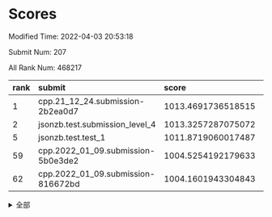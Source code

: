 # Scores

Modified Time: 2022-04-03 20:53:18

Submit Num: 207

All Rank Num: 468217

| rank |               submit               |       score        |       sigma        | pk_num |
| :--- | :--------------------------------- | :----------------- | :----------------- | :----- |
| 1    | cpp.21_12_24.submission-2b2ea0d7   | 1013.4691736518515 | 0.8208660195706676 | 9049   |
| 2    | jsonzb.test.submission_level_4     | 1013.3257287075072 | 0.8170304589057021 | 9050   |
| 5    | jsonzb.test.test_1                 | 1011.8719060017487 | 0.8120502208106619 | 9043   |
| 59   | cpp.2022_01_09.submission-5b0e3de2 | 1004.5254192179633 | 0.7204959475014564 | 9049   |
| 62   | cpp.2022_01_09.submission-816672bd | 1004.1601943304843 | 0.7162290894667659 | 9050   |


<details>
<summary>全部</summary>

| rank |                 submit                 |       score        |       sigma        | pk_num |
| :--- | :------------------------------------- | :----------------- | :----------------- | :----- |
| 1    | cpp.21_12_24.submission-2b2ea0d7       | 1013.4691736518515 | 0.8208660195706676 | 9049   |
| 2    | jsonzb.test.submission_level_4         | 1013.3257287075072 | 0.8170304589057021 | 9050   |
| 3    | gobigger.level_3.submission_level_3_26 | 1012.523144361717  | 0.7686749767133225 | 9044   |
| 4    | gobigger.level_3.submission_level_3_0  | 1012.4078848993358 | 0.7789116780389173 | 9048   |
| 5    | jsonzb.test.test_1                     | 1011.8719060017487 | 0.8120502208106619 | 9043   |
| 6    | gobigger.level_3.submission_level_3_8  | 1011.6768548608397 | 0.7832473131749346 | 9050   |
| 7    | gobigger.level_3.submission_level_3_31 | 1011.4564182172517 | 0.7734460041012482 | 9044   |
| 8    | gobigger.level_3.submission_level_3_32 | 1011.4326814042169 | 0.7595890554931465 | 9048   |
| 9    | gobigger.level_3.submission_level_3_21 | 1011.265051528653  | 0.7592496254579312 | 9049   |
| 10   | gobigger.level_3.submission_level_3_11 | 1011.2127815798038 | 0.7804150040987111 | 9047   |
| 11   | gobigger.level_3.submission_level_3_40 | 1011.0083408420409 | 0.7525760815709814 | 9048   |
| 12   | gobigger.level_3.submission_level_3_25 | 1010.9770843766869 | 0.7659464800736348 | 9046   |
| 13   | gobigger.level_3.submission_level_3_12 | 1010.7769905970182 | 0.7428050175237414 | 9051   |
| 14   | gobigger.level_3.submission_level_3_23 | 1010.7741282613457 | 0.7464847959061479 | 9048   |
| 15   | gobigger.level_3.submission_level_3_22 | 1010.562985930932  | 0.7531096719464219 | 9049   |
| 16   | gobigger.level_3.submission_level_3_1  | 1010.561069468893  | 0.7476403775455676 | 9045   |
| 17   | gobigger.level_3.submission_level_3_47 | 1010.5348107541322 | 0.8031516808631646 | 9047   |
| 18   | gobigger.level_3.submission_level_3_6  | 1010.4991263275067 | 0.7776399156429773 | 9049   |
| 19   | gobigger.level_3.submission_level_3_16 | 1010.4190211941165 | 0.7639004834972594 | 9048   |
| 20   | gobigger.level_3.submission_level_3_49 | 1010.3820628991322 | 0.7566790973414828 | 9046   |
| 21   | gobigger.level_3.submission_level_3_17 | 1010.3153044823432 | 0.778014136602864  | 9046   |
| 22   | gobigger.level_3.submission_level_3_37 | 1010.3062905555962 | 0.7603008954761973 | 9052   |
| 23   | gobigger.level_3.submission_level_3_4  | 1010.2860848755502 | 0.7428814960565572 | 9045   |
| 24   | gobigger.level_3.submission_level_3_39 | 1010.2791564055741 | 0.7668755465076517 | 9046   |
| 25   | gobigger.level_3.submission_level_3_48 | 1010.2596118559414 | 0.7442349059845023 | 9048   |
| 26   | gobigger.level_3.submission_level_3_18 | 1010.1787001862922 | 0.7506328540083828 | 9050   |
| 27   | gobigger.level_3.submission_level_3_33 | 1010.1422094748682 | 0.7504538674605027 | 9041   |
| 28   | gobigger.level_3.submission_level_3_41 | 1009.9144180020895 | 0.7561228238626762 | 9053   |
| 29   | gobigger.level_3.submission_level_3_46 | 1009.8330822293151 | 0.7541011612538521 | 9048   |
| 30   | gobigger.level_3.submission_level_3_38 | 1009.8022836547738 | 0.7465774681822668 | 9047   |
| 31   | gobigger.level_3.submission_level_3_43 | 1009.7776648337884 | 0.7480369509704192 | 9043   |
| 32   | gobigger.level_3.submission_level_3_27 | 1009.7737552664051 | 0.7418695677205285 | 9046   |
| 33   | gobigger.level_3.submission_level_3_24 | 1009.7154633532855 | 0.7489290423451151 | 9044   |
| 34   | gobigger.level_3.submission_level_3_5  | 1009.6656508253496 | 0.7663819855635933 | 9050   |
| 35   | gobigger.level_3.submission_level_3_15 | 1009.6174695959744 | 0.762778823092941  | 9044   |
| 36   | gobigger.level_3.submission_level_3_2  | 1009.612796064198  | 0.7632105981498449 | 9048   |
| 37   | gobigger.level_3.submission_level_3_10 | 1009.6123045416093 | 0.7325059460826974 | 9048   |
| 38   | gobigger.level_3.submission_level_3_45 | 1009.5956117015436 | 0.7448012144746067 | 9051   |
| 39   | gobigger.level_3.submission_level_3_13 | 1009.5118081129209 | 0.7578587963193738 | 9049   |
| 40   | gobigger.level_3.submission_level_3_35 | 1009.5048852990542 | 0.760301188529132  | 9049   |
| 41   | gobigger.level_3.submission_level_3_20 | 1009.459450614323  | 0.7624820948627649 | 9047   |
| 42   | gobigger.level_3.submission_level_3_28 | 1009.3986432947648 | 0.7533753943151107 | 9051   |
| 43   | gobigger.level_3.submission_level_3_44 | 1009.3783997060686 | 0.7360941304919296 | 9055   |
| 44   | gobigger.level_3.submission_level_3_19 | 1009.2790060325216 | 0.7463857819342328 | 9051   |
| 45   | gobigger.level_3.submission_level_3_30 | 1009.2361743332897 | 0.7394085993413663 | 9048   |
| 46   | gobigger.level_3.submission_level_3_9  | 1009.1771008504568 | 0.7488495224589371 | 9051   |
| 47   | gobigger.level_3.submission_level_3_42 | 1009.0666769246656 | 0.748648284253053  | 9046   |
| 48   | gobigger.level_3.submission_level_3_7  | 1008.9978768004004 | 0.755703608275676  | 9049   |
| 49   | gobigger.level_3.submission_level_3_34 | 1008.7791470217172 | 0.7508952719785535 | 9048   |
| 50   | gobigger.level_3.submission_level_3_14 | 1008.36550893367   | 0.7332578033964761 | 9051   |
| 51   | gobigger.level_3.submission_level_3_36 | 1008.2489776207301 | 0.7471013557423963 | 9051   |
| 52   | gobigger.level_3.submission_level_3_3  | 1008.106289701538  | 0.7226427815412788 | 9050   |
| 53   | gobigger.level_3.submission_level_3_29 | 1007.3921641114288 | 0.7367947234987196 | 9053   |
| 54   | gobigger.level_1.submission_level_1_41 | 1004.8300060916753 | 0.7197238119403939 | 9047   |
| 55   | gobigger.level_1.submission_level_1_12 | 1004.8156199444929 | 0.7108420680895412 | 9052   |
| 56   | gobigger.level_1.submission_level_1_24 | 1004.7339779459975 | 0.7270185400807586 | 9044   |
| 57   | gobigger.level_1.submission_level_1_34 | 1004.6733913967372 | 0.7256516645357085 | 9048   |
| 58   | gobigger.level_1.submission_level_1_13 | 1004.5806007989825 | 0.7126382792791879 | 9046   |
| 59   | cpp.2022_01_09.submission-5b0e3de2     | 1004.5254192179633 | 0.7204959475014564 | 9049   |
| 60   | gobigger.level_1.submission_level_1_42 | 1004.462333434124  | 0.7087016176227149 | 9047   |
| 61   | gobigger.level_1.submission_level_1_44 | 1004.388726109269  | 0.7150681317175396 | 9044   |
| 62   | cpp.2022_01_09.submission-816672bd     | 1004.1601943304843 | 0.7162290894667659 | 9050   |
| 63   | gobigger.level_1.submission_level_1_38 | 1004.0889116369661 | 0.7130171499063169 | 9045   |
| 64   | gobigger.level_1.submission_level_1_15 | 1004.0472195074567 | 0.724209571275743  | 9051   |
| 65   | gobigger.level_1.submission_level_1_32 | 1003.9961911417865 | 0.7064914811971512 | 9045   |
| 66   | gobigger.level_1.submission_level_1_49 | 1003.949973330054  | 0.7170404845865384 | 9049   |
| 67   | gobigger.level_1.submission_level_1_43 | 1003.9459759732604 | 0.710328932790267  | 9049   |
| 68   | gobigger.level_1.submission_level_1_27 | 1003.9395380120523 | 0.7223168720903919 | 9049   |
| 69   | gobigger.level_1.submission_level_1_10 | 1003.7775518682588 | 0.7166288631030986 | 9047   |
| 70   | gobigger.level_1.submission_level_1_11 | 1003.7687966342439 | 0.7173495619818605 | 9047   |
| 71   | gobigger.level_1.submission_level_1_14 | 1003.7428061724177 | 0.7185691611841214 | 9049   |
| 72   | gobigger.level_1.submission_level_1_6  | 1003.7384176529973 | 0.7027425602803467 | 9047   |
| 73   | gobigger.level_1.submission_level_1_26 | 1003.7325426616471 | 0.7298856346607392 | 9049   |
| 74   | gobigger.level_1.submission_level_1_40 | 1003.7299256085522 | 0.719791171735883  | 9048   |
| 75   | gobigger.level_1.submission_level_1_47 | 1003.715358001178  | 0.7037749999555913 | 9046   |
| 76   | gobigger.level_1.submission_level_1_21 | 1003.5283292978276 | 0.7210309417337171 | 9045   |
| 77   | gobigger.level_1.submission_level_1_19 | 1003.4985038781391 | 0.7095722655595007 | 9050   |
| 78   | gobigger.level_1.submission_level_1_39 | 1003.450953821499  | 0.7366873441019753 | 9045   |
| 79   | gobigger.level_1.submission_level_1_29 | 1003.4456064032029 | 0.7152954181884814 | 9047   |
| 80   | gobigger.level_1.submission_level_1_1  | 1003.4168232492535 | 0.728440343817773  | 9047   |
| 81   | gobigger.level_1.submission_level_1_33 | 1003.3656722594754 | 0.727474214512441  | 9050   |
| 82   | gobigger.level_1.submission_level_1_0  | 1003.2894620318008 | 0.7146365243793791 | 9052   |
| 83   | gobigger.level_1.submission_level_1_37 | 1003.2597238532431 | 0.7244141132926067 | 9050   |
| 84   | gobigger.level_1.submission_level_1_2  | 1003.1307069662366 | 0.7099594579695166 | 9050   |
| 85   | gobigger.level_1.submission_level_1_30 | 1003.1030289642349 | 0.7244832208294348 | 9045   |
| 86   | gobigger.level_1.submission_level_1_35 | 1003.0870089008328 | 0.7178798321424577 | 9042   |
| 87   | gobigger.level_1.submission_level_1_46 | 1003.0868285459363 | 0.7240198478979863 | 9044   |
| 88   | gobigger.level_1.submission_level_1_31 | 1003.0675649381764 | 0.7130798193614012 | 9045   |
| 89   | gobigger.level_1.submission_level_1_17 | 1003.0530329629611 | 0.719361615699299  | 9045   |
| 90   | gobigger.level_1.submission_level_1_36 | 1003.0416925192288 | 0.7075801215802938 | 9050   |
| 91   | gobigger.level_1.submission_level_1_18 | 1002.9150219373117 | 0.7324757575188424 | 9046   |
| 92   | gobigger.level_1.submission_level_1_9  | 1002.8621627246738 | 0.7047235608014115 | 9050   |
| 93   | gobigger.level_1.submission_level_1_45 | 1002.8151796182419 | 0.7396768160589381 | 9054   |
| 94   | gobigger.level_1.submission_level_1_20 | 1002.7702335532525 | 0.7016592514482527 | 9051   |
| 95   | gobigger.level_1.submission_level_1_16 | 1002.7126533329338 | 0.7248361965199419 | 9050   |
| 96   | gobigger.level_1.submission_level_1_7  | 1002.6812180117125 | 0.7085001423625378 | 9049   |
| 97   | gobigger.level_1.submission_level_1_23 | 1002.5553271238757 | 0.697687524067204  | 9049   |
| 98   | gobigger.level_1.submission_level_1_3  | 1002.4622794184739 | 0.7103885581574778 | 9045   |
| 99   | gobigger.level_1.submission_level_1_28 | 1002.4176073882129 | 0.722043776064729  | 9051   |
| 100  | gobigger.level_1.submission_level_1_25 | 1002.3679229982591 | 0.7126018982082074 | 9049   |
| 101  | gobigger.level_1.submission_level_1_22 | 1002.213204852043  | 0.7176598623332128 | 9046   |
| 102  | gobigger.level_1.submission_level_1_4  | 1002.1559309296982 | 0.7093375389646814 | 9046   |
| 103  | gobigger.level_1.submission_level_1_48 | 1001.909022584323  | 0.7179858507085692 | 9050   |
| 104  | gobigger.level_1.submission_level_1_8  | 1001.7836684856833 | 0.7156560098444389 | 9045   |
| 105  | gobigger.level_1.submission_level_1_5  | 1001.5617058169221 | 0.7146386206808221 | 9047   |
| 106  | gobigger.random.submission_random_14   | 997.6252816173495  | 0.7054661661883852 | 9050   |
| 107  | gobigger.random.submission_random_7    | 997.4849458960488  | 0.7017677049273361 | 9049   |
| 108  | gobigger.random.submission_random_13   | 997.1874234258618  | 0.7162349930309944 | 9049   |
| 109  | gobigger.random.submission_random_48   | 997.1239780813795  | 0.7091371547264769 | 9047   |
| 110  | gobigger.random.submission_random_46   | 997.0970306041542  | 0.7029123055667401 | 9049   |
| 111  | gobigger.random.submission_random_6    | 996.9570235527264  | 0.7141687482016295 | 9047   |
| 112  | gobigger.random.submission_random_30   | 996.919476805852   | 0.6993055386217092 | 9049   |
| 113  | gobigger.random.submission_random_27   | 996.6911157819375  | 0.7158198613253572 | 9046   |
| 114  | gobigger.random.submission_random_9    | 996.5941021047541  | 0.6978534912388243 | 9047   |
| 115  | gobigger.random.submission_random_12   | 996.5838310344202  | 0.7185288986036302 | 9047   |
| 116  | gobigger.random.submission_random_42   | 996.5786905632563  | 0.7154174526268856 | 9046   |
| 117  | gobigger.random.submission_random_36   | 996.5474144503023  | 0.719720942615276  | 9045   |
| 118  | gobigger.random.submission_random_3    | 996.4873553586693  | 0.7129812231567543 | 9049   |
| 119  | gobigger.random.submission_random_23   | 996.4549874972219  | 0.7168313254469568 | 9051   |
| 120  | gobigger.random.submission_random_47   | 996.4282308662395  | 0.70613218182861   | 9049   |
| 121  | gobigger.random.submission_random_24   | 996.4059735149959  | 0.7053741852445927 | 9047   |
| 122  | gobigger.random.submission_random_44   | 996.402141191996   | 0.7230230442106708 | 9047   |
| 123  | gobigger.random.submission_random_22   | 996.3573166305357  | 0.7048206673553221 | 9045   |
| 124  | gobigger.random.submission_random_5    | 996.3114123425872  | 0.704010526919838  | 9045   |
| 125  | gobigger.random.submission_random_31   | 996.2344392054589  | 0.7083139190876204 | 9046   |
| 126  | gobigger.random.submission_random_15   | 996.1758539714676  | 0.704788670044729  | 9050   |
| 127  | gobigger.random.submission_random_2    | 996.1013332031558  | 0.7062322816351589 | 9046   |
| 128  | gobigger.random.submission_random_11   | 996.095697384886   | 0.7056305452626025 | 9043   |
| 129  | gobigger.random.submission_random_45   | 995.9626790606707  | 0.7159792887630252 | 9048   |
| 130  | gobigger.random.submission_random_0    | 995.8513065984297  | 0.7173057448056024 | 9041   |
| 131  | gobigger.random.submission_random_29   | 995.8317698816923  | 0.7257373145342861 | 9041   |
| 132  | gobigger.random.submission_random_10   | 995.7399750081615  | 0.7174613269029596 | 9044   |
| 133  | gobigger.random.submission_random_49   | 995.7299347894664  | 0.7180890479880864 | 9052   |
| 134  | gobigger.random.submission_random_26   | 995.7152263765344  | 0.7001184244599432 | 9046   |
| 135  | gobigger.random.submission_random_34   | 995.6913094812352  | 0.713233721348837  | 9046   |
| 136  | gobigger.random.submission_random_4    | 995.6757921248428  | 0.7091252283664277 | 9046   |
| 137  | gobigger.random.submission_random_28   | 995.6583880915371  | 0.7252013642507132 | 9052   |
| 138  | gobigger.random.submission_random_41   | 995.6216182845778  | 0.7011853478713421 | 9051   |
| 139  | gobigger.random.submission_random_32   | 995.509852063329   | 0.7076505369441127 | 9047   |
| 140  | gobigger.random.submission_random_16   | 995.4264623404226  | 0.7227534759919906 | 9047   |
| 141  | gobigger.random.submission_random_40   | 995.3921247019017  | 0.7160935679773403 | 9046   |
| 142  | gobigger.random.submission_random_8    | 995.3223018788874  | 0.7132722137097488 | 9048   |
| 143  | gobigger.random.submission_random_17   | 995.2864084434697  | 0.7038531961816417 | 9044   |
| 144  | gobigger.random.submission_random_33   | 995.2288453579004  | 0.712423997098735  | 9053   |
| 145  | gobigger.random.submission_random_38   | 995.1881747587948  | 0.7197794691663496 | 9049   |
| 146  | gobigger.random.submission_random_18   | 995.1861862904296  | 0.7225926122923394 | 9047   |
| 147  | gobigger.random.submission_random_1    | 995.1311503495126  | 0.6961305313386532 | 9046   |
| 148  | gobigger.random.submission_random_25   | 995.102438755466   | 0.7262638595339921 | 9049   |
| 149  | gobigger.random.submission_random_20   | 994.8470175123364  | 0.7301940158171704 | 9045   |
| 150  | gobigger.random.submission_random_19   | 994.7867047301924  | 0.716688988683228  | 9047   |
| 151  | gobigger.random.submission_random_37   | 994.6977605174176  | 0.7331942802427719 | 9038   |
| 152  | gobigger.random.submission_random_21   | 994.6432620041928  | 0.7309034920165506 | 9050   |
| 153  | gobigger.random.submission_random_43   | 994.6124570330087  | 0.7129785934513937 | 9047   |
| 154  | gobigger.random.submission_random_35   | 994.4707933592636  | 0.7155240916990196 | 9047   |
| 155  | gobigger.random.submission_random_39   | 994.2635455699132  | 0.7214070204018501 | 9042   |
| 156  | gobigger.level_2.submission_level_2_40 | 994.1774193670793  | 0.7341387450242125 | 9047   |
| 157  | gobigger.level_2.submission_level_2_35 | 993.8146136469735  | 0.7426421839441417 | 9047   |
| 158  | gobigger.level_2.submission_level_2_38 | 993.6365779006111  | 0.7508382491675153 | 9048   |
| 159  | gobigger.level_2.submission_level_2_25 | 993.6151936517534  | 0.7365462306984739 | 9049   |
| 160  | gobigger.level_2.submission_level_2_47 | 993.5282965779915  | 0.720430491166287  | 9051   |
| 161  | gobigger.level_2.submission_level_2_22 | 993.480705139771   | 0.7325595822266636 | 9045   |
| 162  | gobigger.level_2.submission_level_2_31 | 993.3841790973809  | 0.7277721706661763 | 9048   |
| 163  | gobigger.level_2.submission_level_2_42 | 993.375003572706   | 0.7296075024558154 | 9055   |
| 164  | gobigger.level_2.submission_level_2_20 | 993.3028097644892  | 0.7426634374151823 | 9046   |
| 165  | gobigger.level_2.submission_level_2_13 | 993.2965026114942  | 0.7523029572098962 | 9049   |
| 166  | gobigger.level_2.submission_level_2_26 | 993.039416288518   | 0.7450328277956486 | 9045   |
| 167  | gobigger.level_2.submission_level_2_0  | 992.9805023998342  | 0.7394213750442914 | 9054   |
| 168  | gobigger.level_2.submission_level_2_46 | 992.8693897383702  | 0.7433696635899153 | 9050   |
| 169  | gobigger.level_2.submission_level_2_48 | 992.8522419009942  | 0.7386005254951201 | 9046   |
| 170  | gobigger.level_2.submission_level_2_30 | 992.8432451765817  | 0.7281033113149845 | 9046   |
| 171  | gobigger.level_2.submission_level_2_12 | 992.7636120060034  | 0.743005883986381  | 9048   |
| 172  | gobigger.level_2.submission_level_2_15 | 992.7398698290127  | 0.7439735506583106 | 9048   |
| 173  | gobigger.level_2.submission_level_2_23 | 992.6935110407455  | 0.7339696693077506 | 9050   |
| 174  | gobigger.level_2.submission_level_2_43 | 992.669962355147   | 0.7437434615230863 | 9048   |
| 175  | gobigger.level_2.submission_level_2_9  | 992.6321201778445  | 0.74915953055215   | 9043   |
| 176  | gobigger.level_2.submission_level_2_10 | 992.6017117361555  | 0.7609203545459337 | 9046   |
| 177  | gobigger.level_2.submission_level_2_33 | 992.4708498392648  | 0.7334160153803156 | 9045   |
| 178  | gobigger.level_2.submission_level_2_17 | 992.3618077061791  | 0.7573786957681818 | 9048   |
| 179  | gobigger.level_2.submission_level_2_16 | 992.232357114334   | 0.7414373109638402 | 9051   |
| 180  | gobigger.level_2.submission_level_2_18 | 992.2176678199318  | 0.7461261367505873 | 9051   |
| 181  | gobigger.level_2.submission_level_2_37 | 992.1795126785     | 0.75311748607444   | 9052   |
| 182  | gobigger.level_2.submission_level_2_4  | 992.0934896636927  | 0.7373939575049875 | 9049   |
| 183  | gobigger.level_2.submission_level_2_27 | 992.0903681306555  | 0.7419818356253681 | 9045   |
| 184  | gobigger.level_2.submission_level_2_44 | 992.0551974893235  | 0.7415992733552154 | 9046   |
| 185  | gobigger.level_2.submission_level_2_7  | 992.0378391317058  | 0.7560926250377589 | 9051   |
| 186  | gobigger.level_2.submission_level_2_21 | 992.0037072408848  | 0.7506151576834592 | 9050   |
| 187  | gobigger.level_2.submission_level_2_41 | 991.9272595194428  | 0.7452879265768384 | 9052   |
| 188  | gobigger.level_2.submission_level_2_49 | 991.887379622413   | 0.737137750348296  | 9049   |
| 189  | gobigger.level_2.submission_level_2_2  | 991.862289206554   | 0.7299909209418779 | 9054   |
| 190  | gobigger.level_2.submission_level_2_5  | 991.7932012023236  | 0.7430851354134167 | 9046   |
| 191  | gobigger.level_2.submission_level_2_1  | 991.6655884579528  | 0.7522387199281673 | 9050   |
| 192  | gobigger.level_2.submission_level_2_45 | 991.6645762389829  | 0.7635703791627966 | 9049   |
| 193  | gobigger.level_2.submission_level_2_29 | 991.5798129863306  | 0.7447734518576208 | 9046   |
| 194  | gobigger.level_2.submission_level_2_14 | 991.5537277991723  | 0.7515876828149702 | 9044   |
| 195  | gobigger.level_2.submission_level_2_32 | 991.5456957849859  | 0.7530478632309563 | 9050   |
| 196  | gobigger.level_2.submission_level_2_3  | 991.5279272136254  | 0.741036107452078  | 9043   |
| 197  | gobigger.level_2.submission_level_2_19 | 991.4025061682091  | 0.7536678595297353 | 9049   |
| 198  | gobigger.level_2.submission_level_2_39 | 990.9577978727061  | 0.7560518336907666 | 9044   |
| 199  | gobigger.level_2.submission_level_2_6  | 990.6347710272192  | 0.7581027185124053 | 9045   |
| 200  | gobigger.level_2.submission_level_2_36 | 990.5743705281244  | 0.7555249845368727 | 9048   |
| 201  | gobigger.level_2.submission_level_2_8  | 990.4407589373396  | 0.762952182648508  | 9051   |
| 202  | gobigger.level_2.submission_level_2_34 | 990.3056966221797  | 0.7581475499651198 | 9044   |
| 203  | gobigger.level_2.submission_level_2_28 | 990.2704175157185  | 0.7826384988044732 | 9048   |
| 204  | gobigger.level_2.submission_level_2_11 | 990.0879464847651  | 0.7669261704055624 | 9047   |
| 205  | gobigger.level_2.submission_level_2_24 | 989.6188231416218  | 0.7769554620401613 | 9046   |
| 206  | gobigger.none.submission_none_1        | 979.4798347938627  | 1.3451327769451333 | 9044   |
| 207  | gobigger.none.submission_none_0        | 976.6483381873128  | 1.3931520146119316 | 9046   |

</details>